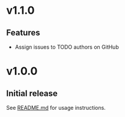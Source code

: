 # v1.1.0
## Features
- Assign issues to TODO authors on GitHub

# v1.0.0
## Initial release
See [README.md](https://github.com/salsita/todo2issue/blob/v1.0.0/README.md) for usage instructions.
